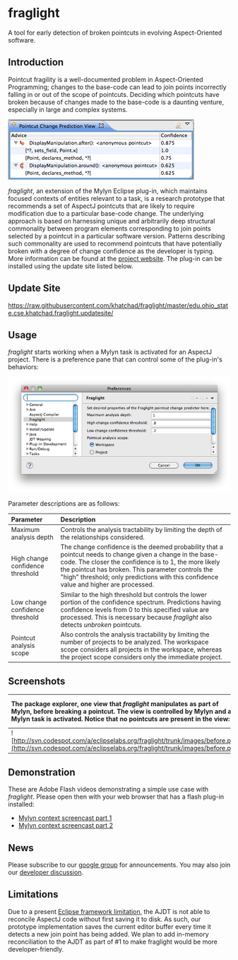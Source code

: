 # fraglight

A tool for early detection of broken pointcuts in evolving Aspect-Oriented software.

## Introduction

Pointcut fragility is a well-documented problem in Aspect-Oriented Programming; changes to the base-code can lead to join points incorrectly falling in or out of the scope of pointcuts. Deciding which pointcuts have broken because of changes made to the base-code is a daunting venture, especially in large and complex systems.

![Change prediction screenshot](https://raw.githubusercontent.com/khatchad/fraglight/master/images/change_prediction_screenshot.png "Change prediction screenshot")

*fraglight*, an extension of the Mylyn Eclipse plug-in, which maintains focused contexts of entities relevant to a task, is a research prototype that recommends a set of AspectJ pointcuts that are likely to require modification due to a particular base-code change. The underlying approach is based on harnessing unique and arbitrarily deep structural commonality between program elements corresponding to join points selected by a pointcut in a particular software version. Patterns describing such commonality are used to recommend pointcuts that have potentially broken with a degree of change confidence as the developer is typing. More information can be found at the [project website](http://openlab.citytech.cuny.edu/pcp). The plug-in can be installed using the update site listed below.

## Update Site

https://raw.githubusercontent.com/khatchad/fraglight/master/edu.ohio_state.cse.khatchad.fraglight.updatesite/

## Usage

*fraglight* starts working when a Mylyn task is activated for an AspectJ project. There is a preference pane that can control some of the plug-in's behaviors:

![Preferences](https://raw.githubusercontent.com/khatchad/fraglight/master/images/preferences.png "Preferences")

Parameter descriptions are as follows:

| Parameter | Description |
|:-----------------------|:------------------------------------------------------------------------------------------|
| Maximum analysis depth | Controls the analysis tractability by limiting the depth of the relationships considered. |
| High change confidence threshold | The change confidence is the deemed probability that a pointcut needs to change given a change in the base-code. The closer the confidence is to 1, the more likely the pointcut has broken. This parameter controls the "high" threshold; only predictions with this confidence value and higher are processed. |
| Low change confidence threshold | Similar to the high threshold but controls the lower portion of the confidence spectrum. Predictions having confidence levels from 0 to this specified value are processed. This is necessary because *fraglight* also detects _unbroken_ pointcuts. |
| Pointcut analysis scope | Also controls the analysis tractability by limiting the number of projects to be analyzed. The workspace scope considers all projects in the workspace, whereas the project scope considers only the immediate project. |

## Screenshots

| The package explorer, one view that *fraglight* manipulates as part of Mylyn, before breaking a pointcut. The view is controlled by Mylyn and a Mylyn task is activated. Notice that no pointcuts are present in the view: | The same view after a pointcut breakage. The broken pointcut is added to the Mylyn context automatically. This alerts developers that they may have written base-code that has broken pointcuts, all while they are typing: |
|:-------------------------------------------------------------------------------------------------------------------------------------------------------------------------------------------------------------------------|:----------------------------------------------------------------------------------------------------------------------------------------------------------------------------------------------------------------------------|
| ![http://svn.codespot.com/a/eclipselabs.org/fraglight/trunk/images/before.png](http://svn.codespot.com/a/eclipselabs.org/fraglight/trunk/images/before.png)                                                              | ![http://svn.codespot.com/a/eclipselabs.org/fraglight/trunk/images/after.png](http://svn.codespot.com/a/eclipselabs.org/fraglight/trunk/images/after.png)                                                                   |

## Demonstration

These are Adobe Flash videos demonstrating a simple use case with *fraglight*. Please open then with your web browser that has a flash plug-in installed:

  * [Mylyn context screencast part 1](http://svn.codespot.com/a/eclipselabs.org/fraglight/trunk/images/demo1.swf)
  * [Mylyn context screencast part 2](http://svn.codespot.com/a/eclipselabs.org/fraglight/trunk/images/demo2.swf)

## News

Please subscribe to our [google group](http://groups.google.com/group/fraglight-announce) for announcements. You may also join our [developer discussion](http://groups.google.com/group/pointcut-change-prediction).

## Limitations

Due to a present [Eclipse framework limitation](https://bugs.eclipse.org/bugs/show_bug.cgi?id=310046), the AJDT is not able to reconcile AspectJ code without first saving it to disk. As such, our prototype implementation saves the current editor buffer every time it detects a new join point has being added. We plan to add in-memory reconciliation to the AJDT as part of #1 to make fraglight would be more developer-friendly.


